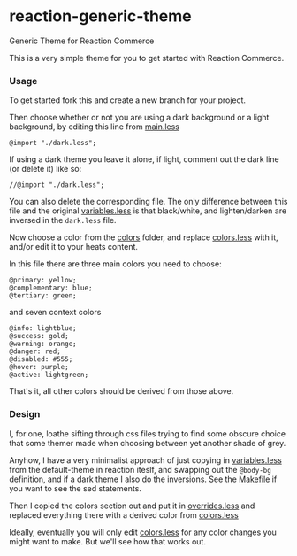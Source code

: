 # reaction-generic-theme
Generic Theme for Reaction Commerce

This is a very simple theme for you to get started with Reaction
Commerce.

### Usage

To get started fork this and create a new branch for your project.

Then choose whether or not you are using a dark
background or a light background, by editing this line from
[main.less](client/styles/main.less)

```
@import "./dark.less";
```

If using a dark theme you leave it alone, if light, comment out the
dark line (or delete it) like so:

```
//@import "./dark.less";
```

You can also delete the corresponding file.  The only difference between this file and the original
[variables.less](https://github.com/reactioncommerce/reaction/blob/master/imports/plugins/included/default-theme/client/styles/variables.less)
is that black/white, and lighten/darken are inversed in the `dark.less` file.

Now choose a color from the [colors](client/styles/colors) folder, and
replace [colors.less](client/styles/colors.less) with it, and/or edit it to your heats content.

In this file there are three main colors you need to choose:

```
@primary: yellow;
@complementary: blue;
@tertiary: green;
```

and seven context colors

```
@info: lightblue;
@success: gold;
@warning: orange;
@danger: red;
@disabled: #555;
@hover: purple;
@active: lightgreen;
```

That's it, all other colors should be derived from those above.

### Design

I, for one, loathe sifting through css files trying to find some obscure
choice that some themer made when choosing between yet another shade of
grey.

Anyhow, I have a very minimalist approach of just copying in
[variables.less](https://github.com/reactioncommerce/reaction/blob/master/imports/plugins/included/default-theme/client/styles/variables.less)
from the default-theme in reaction iteslf, and swapping out the
`@body-bg` definition, and if a dark theme I also do the inversions.
See the [Makefile](client/styles/Makefile) if you want to see the sed
statements.

Then I copied the colors section out and put it in [overrides.less](client/styles/overrides.less)
and replaced everything there with a derived color from
[colors.less](client/styles/colors.less)

Ideally, eventually you will only edit
[colors.less](client/styles/colors.less)
for any color changes you might want to make.  But we'll see how that
works out.
